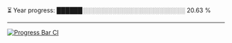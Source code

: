 
⏳ Year progress: ██████░░░░░░░░░░░░░░░░░░░░░░░░ 20.63 %

---

[![Progress Bar CI](https://github.com/thatoranzhevyy/thatoranzhevyy/actions/workflows/node.js.yml/badge.svg)](https://github.com/thatoranzhevyy/thatoranzhevyy/actions/workflows/node.js.yml)

